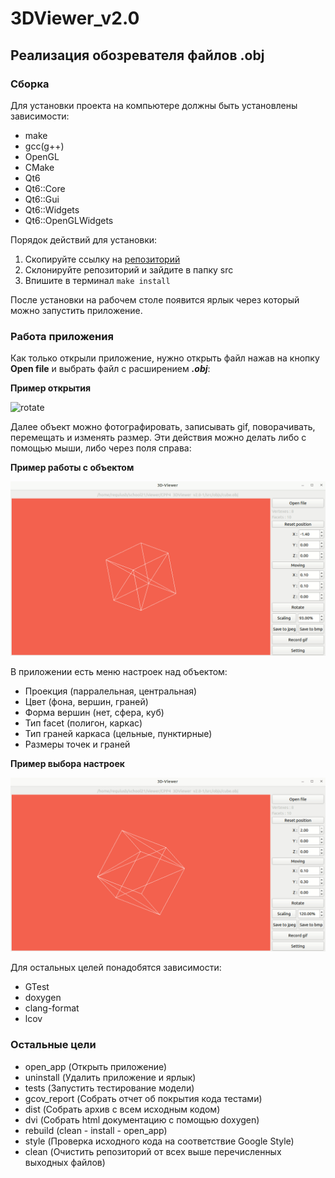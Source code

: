 # 3DViewer_v2.0
## Реализация обозревателя файлов .obj
### Сборка
Для установки проекта на компьютере должны быть установлены зависимости:
- make
- gcc(g++)
- OpenGL
- CMake
- Qt6
- Qt6::Core
- Qt6::Gui
- Qt6::Widgets
- Qt6::OpenGLWidgets

Порядок действий для установки:
1. Скопируйте ссылку на [репозиторий](https://repos.21-school.ru/students/CPP3_SmartCalc_v2.0.ID_353536/kegsbett_student.21_school.ru/CPP3_SmartCalc_v2.0-1.git)
2. Склонируйте репозиторий и зайдите в папку src
3. Впишите в терминал `make install`

После установки на рабочем столе появится ярлык через который можно запустить приложение.

### Работа приложения
Как только открыли приложение, нужно открыть файл нажав на кнопку **Open file** и выбрать файл с расширением ***.obj***:

**Пример открытия**

![rotate](src/images/files.gif)

Далее объект можно фотографировать, записывать gif, поворачивать, перемещать и изменять размер. Эти действия можно делать либо с помощью мыши, либо через поля справа:

**Пример работы с объектом**

![rotate](src/images/move_rotate.gif)

В приложении есть меню настроек над объектом:
- Проекция (парралельная, центральная)
- Цвет (фона, вершин, граней)
- Форма вершин (нет, сфера, куб)
- Тип facet (полигон, каркас)
- Тип граней каркаса (цельные, пунктирные)
- Размеры точек и граней

**Пример выбора настроек**

![rotate](src/images/settings.gif)

Для остальных целей понадобятся зависимости:
- GTest
- doxygen
- clang-format
- lcov

### Остальные цели
- open_app (Открыть приложение)
- uninstall (Удалить приложение и ярлык)
- tests (Запустить тестирование модели)
- gcov_report (Собрать отчет об покрытия кода тестами)
- dist (Собрать архив с всем исходным кодом)
- dvi (Собрать html документацию с помощью doxygen)
- rebuild (clean - install - open_app)
- style (Проверка исходного кода на соответствие Google Style)
- clean (Очистить репозиторий от всех выше перечисленных выходных файлов)

